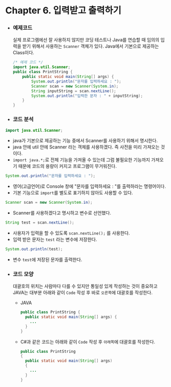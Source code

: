 # Chapter 6. 입력받고 출력하기

- ### 예제코드
  실제 프로그램에선 잘 사용하지 않지만 코딩 테스트나 Java를 연습할 때 임의의 입력을 받기 위해서 사용하는 `Scanner` 객체가 있다. Java에서 기본으로 제공하는 Class이다.
  ```java
  /* 예제 코드 */
  import java.util.Scanner;
  public class PrintString {
      public static void main(String[] args) {
          System.out.println("문자를 입력하세요 : ");
          Scanner scan = new Scanner(System.in);
          String inputString = scan.nextLine();
          System.out.println("입력한 문자 : " + inputString);
      }
  }
  ```

- ### 코드 분석

```java
import java.util.Scanner;
```

- java가 기본으로 제공하는 기능 중에서 Scanner를 사용하기 위해서 명시한다.
- java 안에 util 안에 Scanner 라는 객체를 사용하겠다. 즉 사전을 미리 가져오는 것이다.
- `import java.*;`로 전체 기능을 가져올 수 있는데 그럼 불필요한 기능까지 가져오기 때문에 코드의 용량이 커지고 프로그램이 무거워진다.

```java
System.out.println("문자를 입력하세요 : ");
```

- 영어(고급언어)로 Console 창에 "문자를 입력하세요 : "를 출력하라는 명령어이다.
- 기본 기능으로 `import`를 별도로 표기하지 않아도 사용할 수 있다.

```java
Scanner scan = new Scanner(System.in);
```

- Scanner를 사용하겠다고 명시하고 변수로 선언했다.

```java
String test = scan.nextLine();
```

- 사용자가 입력을 할 수 있도록 `scan.nextLine();` 를 사용한다.
- 입력 받은 문자는 `test` 라는 변수에 저장한다.

```java
System.out.println(test);
```

- 변수 `test`에 저장된 문자를 출력한다.

- ### 코드 모양
  대괄호의 위치는 사람마다 다를 수 있지만 통일성 있게 작성하는 것이 중요하고 JAVA는 대부분 아래와 같이 `Code` 작성 후 바로 `오른쪽`에 대괄호를 작성한다.
  - JAVA
    ```java
    public class PrintString {
      public static void main(String[] args) {
        ...
      }
    }
    ```
  - C#과 같은 코드는 아래와 같이 `Code` 작성 후 `아래쪽`에 대괄호를 작성한다.
    ```java
    public class PrintString
    {
      public static void main(String[] args)
      {
        ...
      }
    }
    ```